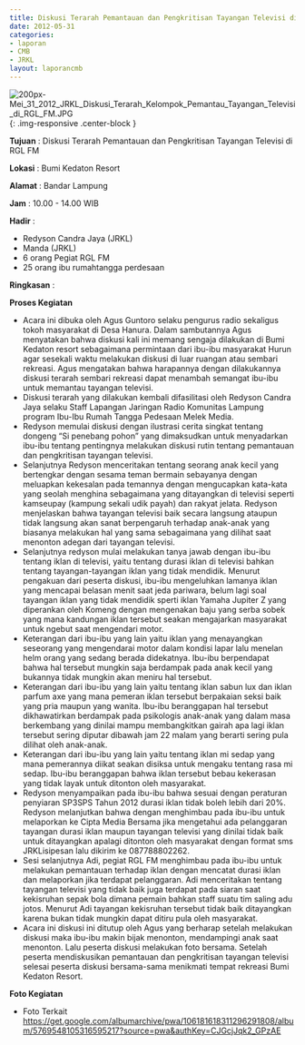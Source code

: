 ```yaml
---
title: Diskusi Terarah Pemantauan dan Pengkritisan Tayangan Televisi di RGL FMiskusi Terarah Pemantauan dan Pengkritisan Tayangan Televisi di RGL FM
date: 2012-05-31
categories:
- laporan
- CMB
- JRKL
layout: laporancmb
---
```


![200px-Mei_31_2012_JRKL_Diskusi_Terarah_Kelompok_Pemantau_Tayangan_Televisi_di_RGL_FM.JPG](/uploads/200px-Mei_31_2012_JRKL_Diskusi_Terarah_Kelompok_Pemantau_Tayangan_Televisi_di_RGL_FM.JPG){: .img-responsive .center-block }	
	
**Tujuan** :	Diskusi Terarah Pemantauan dan Pengkritisan Tayangan Televisi di RGL FM
	
**Lokasi** :	Bumi Kedaton Resort
	
**Alamat** : 	Bandar Lampung
	
**Jam** :	10.00 - 14.00 WIB
	
**Hadir** :	
*	Redyson Candra Jaya (JRKL)
*	Manda (JRKL)
*	6 orang Pegiat RGL FM
*	25 orang ibu rumahtangga perdesaan

**Ringkasan** :	

**Proses Kegiatan**
*	Acara ini dibuka oleh Agus Guntoro selaku pengurus radio sekaligus tokoh masyarakat di Desa Hanura. Dalam sambutannya Agus menyatakan bahwa diskusi kali ini memang sengaja dilakukan di Bumi Kedaton resort sebagaimana permintaan dari ibu-ibu masyarakat Hurun agar sesekali waktu melakukan diskusi di luar ruangan atau sembari rekreasi. Agus mengatakan bahwa harapannya dengan dilakukannya diskusi terarah sembari rekreasi dapat menambah semangat ibu-ibu untuk memantau tayangan televisi.
*	Diskusi terarah yang dilakukan kembali difasilitasi oleh Redyson Candra Jaya selaku Staff Lapangan Jaringan Radio Komunitas Lampung program Ibu-Ibu Rumah Tangga Pedesaan Melek Media.
*	Redyson memulai diskusi dengan ilustrasi cerita singkat tentang dongeng “Si penebang pohon” yang dimaksudkan untuk menyadarkan ibu-ibu tentang pentingnya melakukan diskusi rutin tentang pemantauan dan pengkritisan tayangan televisi.
*	Selanjutnya Redyson menceritakan tentang seorang anak kecil yang bertengkar dengan sesama teman bermain sebayanya dengan meluapkan kekesalan pada temannya dengan mengucapkan kata-kata yang seolah menghina sebagaimana yang ditayangkan di televisi seperti kamseupay (kampung sekali udik payah) dan rakyat jelata. Redyson menjelaskan bahwa tayangan televisi baik secara langsung ataupun tidak langsung akan sanat berpengaruh terhadap anak-anak yang biasanya melakukan hal yang sama sebagaimana yang dilihat saat menonton adegan dari tayangan televisi.
*	Selanjutnya redyson mulai melakukan tanya jawab dengan ibu-ibu tentang iklan di televisi, yaitu tentang durasi iklan di televisi bahkan tentang tayangan-tayangan iklan yang tidak mendidik. Menurut pengakuan dari peserta diskusi, ibu-ibu mengeluhkan lamanya iklan yang mencapai belasan menit saat jeda pariwara, belum lagi soal tayangan iklan yang tidak mendidik sperti iklan Yamaha Jupiter Z yang diperankan oleh Komeng dengan mengenakan baju yang serba sobek yang mana kandungan iklan tersebut seakan mengajarkan masyarakat untuk ngebut saat mengendari motor.
*	Keterangan dari ibu-ibu yang lain yaitu iklan yang menayangkan seseorang yang mengendarai motor dalam kondisi lapar lalu menelan helm orang yang sedang berada didekatnya. Ibu-ibu berpendapat bahwa hal tersebut mungkin saja berdampak pada anak kecil yang bukannya tidak mungkin akan meniru hal tersebut.
*	Keterangan dari ibu-ibu yang lain yaitu tentang iklan sabun lux dan iklan parfum axe yang mana pemeran iklan tersebut berpakaian seksi baik yang pria maupun yang wanita. Ibu-ibu beranggapan hal tersebut dikhawatirkan berdampak pada psikologis anak-anak yang dalam masa berkembang yang dinilai mampu membangkitkan gairah apa lagi iklan tersebut sering diputar dibawah jam 22 malam yang berarti sering pula dilihat oleh anak-anak.
*	Keterangan dari ibu-ibu yang lain yaitu tentang iklan mi sedap yang mana pemerannya diikat seakan disiksa untuk mengaku tentang rasa mi sedap. Ibu-ibu beranggapan bahwa iklan tersebut bebau kekerasan yang tidak layak untuk ditonton oleh masyarakat.
*	Redyson menyampaikan pada ibu-ibu bahwa sesuai dengan peraturan penyiaran SP3SPS Tahun 2012 durasi iklan tidak boleh lebih dari 20%. Redyson melanjutkan bahwa dengan menghimbau pada ibu-ibu untuk melaporkan ke Cipta Media Bersama jika mengetahui ada pelanggaran tayangan durasi iklan maupun tayangan televisi yang dinilai tidak baik untuk ditayangkan apalagi ditonton oleh masyarakat dengan format sms JRKL<spasi>isipesan lalu dikirim ke 087788802262.
*	Sesi selanjutnya Adi, pegiat RGL FM menghimbau pada ibu-ibu untuk melakukan pemantauan terhadap iklan dengan mencatat durasi iklan dan melaporkan jika terdapat pelanggaran. Adi menceritakan tentang tayangan televisi yang tidak baik juga terdapat pada siaran saat kekisruhan sepak bola dimana pemain bahkan staff suatu tim saling adu jotos. Menurut Adi tayangan kekisruhan tersebut tidak baik ditayangkan karena bukan tidak mungkin dapat ditiru pula oleh masyarakat.
*	Acara ini diskusi ini ditutup oleh Agus yang berharap setelah melakukan diskusi maka ibu-ibu makin bijak menonton, mendampingi anak saat menonton. Lalu peserta diskusi melakukan foto bersama. Setelah peserta mendiskusikan pemantauan dan pengkritisan tayangan televisi selesai peserta diskusi bersama-sama menikmati tempat rekreasi Bumi Kedaton Resort.

**Foto Kegiatan**
*	Foto Terkait https://get.google.com/albumarchive/pwa/106181618311296291808/album/5769548105316595217?source=pwa&authKey=CJGcjJqk2_GPzAE
